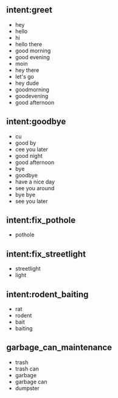 ## intent:greet
- hey
- hello
- hi
- hello there
- good morning
- good evening
- moin
- hey there
- let's go
- hey dude
- goodmorning
- goodevening
- good afternoon

## intent:goodbye
- cu
- good by
- cee you later
- good night
- good afternoon
- bye
- goodbye
- have a nice day
- see you around
- bye bye
- see you later

## intent:fix_pothole
- pothole

## intent:fix_streetlight
- streetlight
- light

## intent:rodent_baiting
- rat
- rodent
- bait
- baiting

## garbage_can_maintenance
- trash
- trash can
- garbage
- garbage can
- dumpster